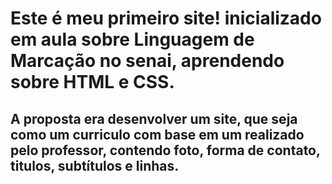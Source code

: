 # Este é meu primeiro site! inicializado em aula sobre Linguagem de Marcação no senai, aprendendo sobre HTML e CSS.
## A proposta era desenvolver um site, que seja como um curriculo com base em um realizado pelo professor, contendo foto, forma de contato, titulos, subtítulos e linhas.

